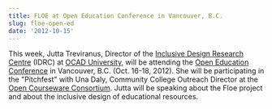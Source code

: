 ```yaml
---
title: FLOE at Open Education Conference in Vancouver, B.C.
slug: floe-open-ed
date: '2012-10-15'
---
```

This week, Jutta Treviranus, Director of the [Inclusive Design Research Centre](http://idrc.ocadu.ca)
(IDRC) at [OCAD University](http://ocadu.ca), will be attending the
[Open Education Conference](http://openedconference.org/2012/) in Vancouver, B.C. (Oct. 16-18, 2012).
She will be participating in the "Pitchfest" with Una Daly, Community
College Outreach Director at the [Open Courseware Consortium](http://www.ocwconsortium.org/). Jutta will
be speaking about the Floe project and about the inclusive design of educational resources.
